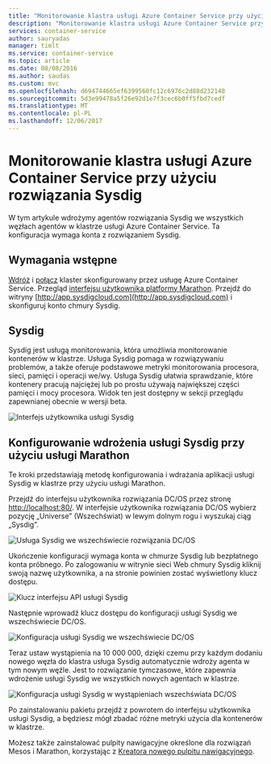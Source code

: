 ```yaml
---
title: "Monitorowanie klastra usługi Azure Container Service przy użyciu rozwiązania Sysdig"
description: "Monitorowanie klastra usługi Azure Container Service przy użyciu rozwiązania Sysdig."
services: container-service
author: sauryadas
manager: timlt
ms.service: container-service
ms.topic: article
ms.date: 08/08/2016
ms.author: saudas
ms.custom: mvc
ms.openlocfilehash: d694744665ef6399560fc12c6976c2d88d232148
ms.sourcegitcommit: 5d3e99478a5f26e92d1e7f3cec6b0ff5fbd7cedf
ms.translationtype: MT
ms.contentlocale: pl-PL
ms.lasthandoff: 12/06/2017
---
```

# <a name="monitor-an-azure-container-service-cluster-with-sysdig"></a>Monitorowanie klastra usługi Azure Container Service przy użyciu rozwiązania Sysdig

W tym artykule wdrożymy agentów rozwiązania Sysdig we wszystkich węzłach agentów w klastrze usługi Azure Container Service. Ta konfiguracja wymaga konta z rozwiązaniem Sysdig. 

## <a name="prerequisites"></a>Wymagania wstępne
[Wdróż](container-service-deployment.md) i [połącz](../container-service-connect.md) klaster skonfigurowany przez usługę Azure Container Service. Przegląd [interfejsu użytkownika platformy Marathon](container-service-mesos-marathon-ui.md). Przejdź do witryny [http://app.sysdigcloud.com](http://app.sysdigcloud.com) i skonfiguruj konto chmury Sysdig. 

## <a name="sysdig"></a>Sysdig
Sysdig jest usługą monitorowania, która umożliwia monitorowanie kontenerów w klastrze. Usługa Sysdig pomaga w rozwiązywaniu problemów, a także oferuje podstawowe metryki monitorowania procesora, sieci, pamięci i operacji we/wy. Usługa Sysdig ułatwia sprawdzanie, które kontenery pracują najciężej lub po prostu używają największej części pamięci i mocy procesora. Widok ten jest dostępny w sekcji przeglądu zapewnianej obecnie w wersji beta. 

![Interfejs użytkownika usługi Sysdig](./media/container-service-monitoring-sysdig/sysdig6.png) 

## <a name="configure-a-sysdig-deployment-with-marathon"></a>Konfigurowanie wdrożenia usługi Sysdig przy użyciu usługi Marathon
Te kroki przedstawiają metodę konfigurowania i wdrażania aplikacji usługi Sysdig w klastrze przy użyciu usługi Marathon. 

Przejdź do interfejsu użytkownika rozwiązania DC/OS przez stronę [http://localhost:80/](http://localhost:80/). W interfejsie użytkownika rozwiązania DC/OS wybierz pozycję „Universe” (Wszechświat) w lewym dolnym rogu i wyszukaj ciąg „Sysdig”.

![Usługa Sysdig we wszechświecie rozwiązania DC/OS](./media/container-service-monitoring-sysdig/sysdig1.png)

Ukończenie konfiguracji wymaga konta w chmurze Sysdig lub bezpłatnego konta próbnego. Po zalogowaniu w witrynie sieci Web chmury Sysdig kliknij swoją nazwę użytkownika, a na stronie powinien zostać wyświetlony klucz dostępu. 

![Klucz interfejsu API usługi Sysdig](./media/container-service-monitoring-sysdig/sysdig2.png) 

Następnie wprowadź klucz dostępu do konfiguracji usługi Sysdig we wszechświecie DC/OS. 

![Konfiguracja usługi Sysdig we wszechświecie DC/OS](./media/container-service-monitoring-sysdig/sysdig3.png)

Teraz ustaw wystąpienia na 10 000 000, dzięki czemu przy każdym dodaniu nowego węzła do klastra usługa Sysdig automatycznie wdroży agenta w tym nowym węźle. Jest to rozwiązanie tymczasowe, które zapewnia wdrożenie usługi Sysdig we wszystkich nowych agentach w klastrze. 

![Konfiguracja usługi Sysdig w wystąpieniach wszechświata DC/OS](./media/container-service-monitoring-sysdig/sysdig4.png)

Po zainstalowaniu pakietu przejdź z powrotem do interfejsu użytkownika usługi Sysdig, a będziesz mógł zbadać różne metryki użycia dla kontenerów w klastrze. 

Możesz także zainstalować pulpity nawigacyjne określone dla rozwiązań Mesos i Marathon, korzystając z [Kreatora nowego pulpitu nawigacyjnego](https://app.sysdigcloud.com/#/dashboards/new).
